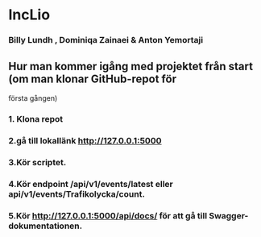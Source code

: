 # IncLio

### Billy Lundh , Dominiqa Zainaei & Anton Yemortaji


## Hur man kommer igång med projektet från start (om man klonar GitHub-repot för
första gången)

### 1. Klona repot 
### 2.gå till lokallänk http://127.0.0.1:5000  
### 3.Kör scriptet. 
### 4.Kör endpoint /api/v1/events/latest eller api/v1/events/Trafikolycka/count. 
### 5.Kör http://127.0.0.1:5000/api/docs/  för att gå till Swagger-dokumentationen.
